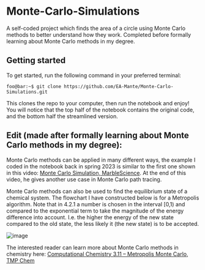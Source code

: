 # Monte-Carlo-Simulations
A self-coded project which finds the area of a circle using Monte Carlo methods to better understand how they work. Completed before formally learning about Monte Carlo methods in my degree.

## Getting started

To get started, run the following command in your preferred terminal:

```console
foo@bar:~$ git clone https://github.com/EA-Mante/Monte-Carlo-Simulations.git
```
This clones the repo to your computer, then run the notebook and enjoy! You will notice that the top half of the notebook contains the original code, and the bottom half the streamlined version.

## Edit (made after formally learning about Monte Carlo methods in my degree):

Monte Carlo methods can be applied in many different ways, the example I coded in the notebook back in spring 2023 is similar to the first one shown in this video: [Monte Carlo Simulation, MarbleScience](https://www.youtube.com/watch?v=7ESK5SaP-bc). At the end of this video, he gives another use case in Monte Carlo path tracing.

Monte Carlo methods can also be used to find the equilibrium state of a chemical system. The flowchart I have constructed below is for a Metropolis algorithm. Note that in 4.2.1 a number is chosen in the interval [0,1) and compared to the exponential term to take the magnitude of the energy difference into account. I.e. the higher the energy of the new state compared to the old state, the less likely it (the new state) is to be accepted.


![image](https://github.com/user-attachments/assets/3be552b2-93f5-45a0-b295-cfafbaa04300)


The interested reader can learn more about Monte Carlo methods in chemistry here: [Computational Chemistry 3.11 – Metropolis Monte Carlo, TMP Chem](https://www.youtube.com/watch?v=xVvUFB5Hk-g)
